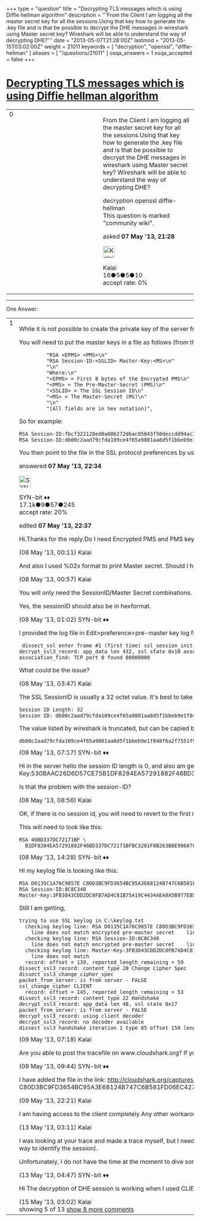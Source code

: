 +++
type = "question"
title = "Decrypting TLS messages which is using Diffie hellman algorithm"
description = '''From the Client I am logging all the master secret key for all the sessions.Using that key how to generate the .key file and is that be possible to decrypt the DHE messages in wireshark using Master secret key? Wireshark will be able to understand the way of decrypting DHE?'''
date = "2013-05-07T21:28:00Z"
lastmod = "2013-05-15T03:02:00Z"
weight = 21011
keywords = [ "decryption", "openssl", "diffie-hellman" ]
aliases = [ "/questions/21011" ]
osqa_answers = 1
osqa_accepted = false
+++

<div class="headNormal">

# [Decrypting TLS messages which is using Diffie hellman algorithm](/questions/21011/decrypting-tls-messages-which-is-using-diffie-hellman-algorithm)

</div>

<div id="main-body">

<div id="askform">

<table id="question-table" style="width:100%;"><colgroup><col style="width: 50%" /><col style="width: 50%" /></colgroup><tbody><tr class="odd"><td style="width: 30px; vertical-align: top"><div class="vote-buttons"><span id="post-21011-upvote" class="ajax-command post-vote up" rel="nofollow" title="I like this post (click again to cancel)"> </span><div id="post-21011-score" class="post-score" title="current number of votes">0</div><span id="post-21011-downvote" class="ajax-command post-vote down" rel="nofollow" title="I dont like this post (click again to cancel)"> </span> <span id="favorite-mark" class="ajax-command favorite-mark" rel="nofollow" title="mark/unmark this question as favorite (click again to cancel)"> </span><div id="favorite-count" class="favorite-count"></div></div></td><td><div id="item-right"><div class="question-body"><p>From the Client I am logging all the master secret key for all the sessions.Using that key how to generate the .key file and is that be possible to decrypt the DHE messages in wireshark using Master secret key? Wireshark will be able to understand the way of decrypting DHE?</p></div><div id="question-tags" class="tags-container tags"><span class="post-tag tag-link-decryption" rel="tag" title="see questions tagged &#39;decryption&#39;">decryption</span> <span class="post-tag tag-link-openssl" rel="tag" title="see questions tagged &#39;openssl&#39;">openssl</span> <span class="post-tag tag-link-diffie-hellman" rel="tag" title="see questions tagged &#39;diffie-hellman&#39;">diffie-hellman</span></div><div id="question-controls" class="post-controls"><div class="community-wiki">This question is marked "community wiki".</div></div><div class="post-update-info-container"><div class="post-update-info post-update-info-user"><p>asked <strong>07 May '13, 21:28</strong></p><img src="https://secure.gravatar.com/avatar/3606fb2f161676306a345c0e2809e550?s=32&amp;d=identicon&amp;r=g" class="gravatar" width="32" height="32" alt="Kalai&#39;s gravatar image" /><p><span>Kalai</span><br />
<span class="score" title="16 reputation points">16</span><span title="5 badges"><span class="badge1">●</span><span class="badgecount">5</span></span><span title="5 badges"><span class="silver">●</span><span class="badgecount">5</span></span><span title="10 badges"><span class="bronze">●</span><span class="badgecount">10</span></span><br />
<span class="accept_rate" title="Rate of the user&#39;s accepted answers">accept rate:</span> <span title="Kalai has no accepted answers">0%</span></p></div></div><div id="comments-container-21011" class="comments-container"></div><div id="comment-tools-21011" class="comment-tools"></div><div class="clear"></div><div id="comment-21011-form-container" class="comment-form-container"></div><div class="clear"></div></div></td></tr></tbody></table>

------------------------------------------------------------------------

<div class="tabBar">

<span id="sort-top"></span>

<div class="headQuestions">

One Answer:

</div>

</div>

<span id="21012"></span>

<div id="answer-container-21012" class="answer">

<table style="width:100%;"><colgroup><col style="width: 50%" /><col style="width: 50%" /></colgroup><tbody><tr class="odd"><td style="width: 30px; vertical-align: top"><div class="vote-buttons"><span id="post-21012-upvote" class="ajax-command post-vote up" rel="nofollow" title="I like this post (click again to cancel)"> </span><div id="post-21012-score" class="post-score" title="current number of votes">1</div><span id="post-21012-downvote" class="ajax-command post-vote down" rel="nofollow" title="I dont like this post (click again to cancel)"> </span></div></td><td><div class="item-right"><div class="answer-body"><p>While it is not possible to create the private key of the server from the master keys, you will be able to decrypt the sessions in the tracefile that correspond to the logged master keys.</p><p>You will need to put the master keys in a file as follows (from the source code):</p><pre><code>         &quot;RSA &lt;EPMS&gt; &lt;PMS&gt;\n&quot;
         &quot;RSA Session-ID:&lt;SSLID&gt; Master-Key:&lt;MS&gt;\n&quot;
         &quot;\n&quot;
         &quot;Where:\n&quot;
         &quot;&lt;EPMS&gt; = First 8 bytes of the Encrypted PMS\n&quot;
         &quot;&lt;PMS&gt; = The Pre-Master-Secret (PMS)\n&quot;
         &quot;&lt;SSLID&gt; = The SSL Session ID\n&quot;
         &quot;&lt;MS&gt; = The Master-Secret (MS)\n&quot;
         &quot;\n&quot;
         &quot;(All fields are in hex notation)&quot;,</code></pre><p>So for example:</p><pre><code>RSA Session-ID:fbcf322128ed0a00b272d6ac85843f50deccdd94ac33261523189639f5ba189a Master-Key:bda6ea472f6c39a9fcfd5dc79eb161d1a4cae5d924fdde800f276263fd6df1ee8ed246b5a6412e328eb85744c9bf7cf2
RSA Session-ID:db00c2aad79cfda109ce4f65a9801aa8d5f1bbeb9e1f848f6a2f7551f9de7577 Master-Key:92cdc769c670ba6f48cfe756992ad435401a26d0235900c0f67c846b5f360c108df167ca6b6f443f4d2b118de0ccadb8</code></pre><p>You then point to the file in the SSL protocol preferences by using the "(Pre-)Master-secret log filename" setting.</p></div><div class="answer-controls post-controls"></div><div class="post-update-info-container"><div class="post-update-info post-update-info-user"><p>answered <strong>07 May '13, 22:34</strong></p><img src="https://secure.gravatar.com/avatar/7901a94d8fdd1f9f47cda9a32fcfa177?s=32&amp;d=identicon&amp;r=g" class="gravatar" width="32" height="32" alt="SYN-bit&#39;s gravatar image" /><p><span>SYN-bit ♦♦</span><br />
<span class="score" title="17094 reputation points"><span>17.1k</span></span><span title="9 badges"><span class="badge1">●</span><span class="badgecount">9</span></span><span title="57 badges"><span class="silver">●</span><span class="badgecount">57</span></span><span title="245 badges"><span class="bronze">●</span><span class="badgecount">245</span></span><br />
<span class="accept_rate" title="Rate of the user&#39;s accepted answers">accept rate:</span> <span title="SYN-bit has 174 accepted answers">20%</span></p></div><div class="post-update-info post-update-info-edited"><p><span> edited <strong>07 May '13, 22:37</strong> </span></p></div></div><div id="comments-container-21012" class="comments-container"><span id="21014"></span><div id="comment-21014" class="comment"><div id="post-21014-score" class="comment-score"></div><div class="comment-text"><p>Hi.Thanks for the reply.Do I need Encrypted PMS and PMS keys? If so What are those keys? As Master secret is used to encrypt and decrypt the messages in DHE, only master secret and session Id's are not enough like in your example?</p></div><div id="comment-21014-info" class="comment-info"><span class="comment-age">(08 May '13, 00:11)</span> <span class="comment-user userinfo">Kalai</span></div></div><span id="21015"></span><div id="comment-21015" class="comment"><div id="post-21015-score" class="comment-score"></div><div class="comment-text"><p>And also I used %02x format to print Master secret. Should I have to use the same format for session Id's also?</p></div><div id="comment-21015-info" class="comment-info"><span class="comment-age">(08 May '13, 00:57)</span> <span class="comment-user userinfo">Kalai</span></div></div><span id="21016"></span><div id="comment-21016" class="comment"><div id="post-21016-score" class="comment-score"></div><div class="comment-text"><p>You will only need the SessionID/Master Secret combinations. The other format is for the export that Chrome/Firefox can make when compiled with a debug option.</p><p>Yes, the sessionID should also be in hexformat.</p></div><div id="comment-21016-info" class="comment-info"><span class="comment-age">(08 May '13, 01:02)</span> <span class="comment-user userinfo">SYN-bit ♦♦</span></div></div><span id="21020"></span><div id="comment-21020" class="comment"><div id="post-21020-score" class="comment-score"></div><div class="comment-text"><p>I provided the log file in Edit&gt;preference&gt;pre-master key log file tab (RSA Session-ID:9835348 Master-Key:EC6B8B3131B3842CCFB47308B73B31BB9F870E43B1FA26098064B2C724FA14E910D8F509676BA37D74F15AA6351EDBC0) But nothing is happening ... The ssl debug file is showing the following:</p><p><code> dissect_ssl enter frame #1 (first time) ssl_session_init: initializing ptr 056610A4 size 588   conversation = 05660E64, ssl_session = 056610A4   record: offset = 0, reported_length_remaining = 437 dissect_ssl3_record found version 0x0301(TLS 1.0) -&gt; state 0x10 dissect_ssl3_record: content_type 23 Application Data decrypt_ssl3_record: app_data len 432, ssl state 0x10 association_find: TCP port 9970 found 00000000 packet_from_server: is from server - FALSE decrypt_ssl3_record: using client decoder decrypt_ssl3_record: no decoder available association_find: TCP port 9970 found 00000000 association_find: TCP port 3456 found 00000000 association_find: TCP port 0 found 00000000</code></p><p>What could be the issue?</p></div><div id="comment-21020-info" class="comment-info"><span class="comment-age">(08 May '13, 03:47)</span> <span class="comment-user userinfo">Kalai</span></div></div><span id="21028"></span><div id="comment-21028" class="comment"><div id="post-21028-score" class="comment-score"></div><div class="comment-text"><p>The SSL SessionID is usually a 32 octet value. It's best to take it from the ServerHello:</p><pre><code>Session ID Length: 32
Session ID: db00c2aad79cfda109ce4f65a9801aa8d5f1bbeb9e1f848f...</code></pre><p>The value listed by wireshark is truncated, but can be capied by rightclick -&gt; copy -&gt; bytes -&gt; hex stream. This will result in:</p><pre><code>db00c2aad79cfda109ce4f65a9801aa8d5f1bbeb9e1f848f6a2f7551f9de7577</code></pre></div><div id="comment-21028-info" class="comment-info"><span class="comment-age">(08 May '13, 07:17)</span> <span class="comment-user userinfo">SYN-bit ♦♦</span></div></div><span id="21036"></span><div id="comment-21036" class="comment not_top_scorer"><div id="post-21036-score" class="comment-score"></div><div class="comment-text"><p>Hi in the server hello the session ID length is 0, and also am getting the following lines in the debug file checking keylog line: RSA Session-ID:9E7D348s3 line does not match encrypted pre-master secret line does not match checking keylog line: Master-Key:530BAAC26D6D57CE75B1DF8284EA57291882F46BD337DC72171BFBC3201F8B263B0E98607C1F4F673E39052AC70FC23F line does not match</p><p>Is that the problem with the session-ID?</p></div><div id="comment-21036-info" class="comment-info"><span class="comment-age">(08 May '13, 08:56)</span> <span class="comment-user userinfo">Kalai</span></div></div><span id="21040"></span><div id="comment-21040" class="comment not_top_scorer"><div id="post-21040-score" class="comment-score"></div><div class="comment-text"><p>OK, if there is no session id, you will need to revert to the first method of logging the first 8 octets of the encrypted Pre-Mastersecret together with the Pre-Mastersecret. Both in hex notation.</p><p>This will need to look like this:</p><pre><code>RSA 46BD337DC72171BF \
  B1DF8284EA57291882F46BD337DC72171BFBC3201F8B263B0E98607C1FB1DF8284EA57291882F46BD337DC72171BFBC3</code></pre></div><div id="comment-21040-info" class="comment-info"><span class="comment-age">(08 May '13, 14:28)</span> <span class="comment-user userinfo">SYN-bit ♦♦</span></div></div><span id="21055"></span><div id="comment-21055" class="comment not_top_scorer"><div id="post-21055-score" class="comment-score"></div><div class="comment-text"><p>Hi my keylog file is looking like this:</p><pre><code>RSA D0135C1A76C9857E C80D3BC9FD3654BC95A3E68124B747C6B581FD06EC427AEFAD871104F5C42DCFBBF237067FAABF11266A0D76B049CBC3CB68DFC3659736DABEE5CA092B5D05831498F6354EDE3A0CD65DFDA7701C1F4600834FFDE9AA9B5848437255F4391A78E779084ADD5D5F5FEA8E05E8E97F02BC5613C1B73082AF6EB3A0B52BDACBEBC8
RSA Session-ID:8C8C348
Master-Key:3FB3843CDD2DC0FB7AD4C81B75A19C4434AEA0A5B977EB562BB2B099A180B0884CBFC380A03FA767AF01032601703C6B</code></pre><p>Still I am getting,</p><pre><code>trying to use SSL keylog in C:\keylog.txt
  checking keylog line: RSA D0135C1A76C9857E C80D3BC9FD3654BC95A3E68124B747C6B581FD06EC427AEFAD871104F5C42DCFBBF237067FAABF11266A0D76B049CBC3CB68DFC3659736DABEE5CA092B5D05831498F6354EDE3A0CD65DFDA7701C1F4600834FFDE9AA9B5848437255F4391A78E779084ADD5D5F5FEA8E05E8E97F02BC5613C1B73082AF6EB3A0B52BDACBEBC8
    line does not match encrypted pre-master secret    line does not match
  checking keylog line: RSA Session-ID:8C8C348
    line does not match encrypted pre-master secret    line does not match
  checking keylog line: Master-Key:3FB3843CDD2DC0FB7AD4C81B75A19C4434AEA0A5B977EB562BB2B099A180B0884CBFC380A03FA767AF01032601703C6
    line does not match
  record: offset = 139, reported_length_remaining = 59
dissect_ssl3_record: content_type 20 Change Cipher Spec
dissect_ssl3_change_cipher_spec
packet_from_server: is from server - FALSE
ssl_change_cipher CLIENT
  record: offset = 145, reported_length_remaining = 53
dissect_ssl3_record: content_type 22 Handshake
decrypt_ssl3_record: app_data len 48, ssl state 0x17
packet_from_server: is from server - FALSE
decrypt_ssl3_record: using client decoder
decrypt_ssl3_record: no decoder available
dissect_ssl3_handshake iteration 1 type 85 offset 150 length 7676257 bytes, remaining 198</code></pre></div><div id="comment-21055-info" class="comment-info"><span class="comment-age">(09 May '13, 07:18)</span> <span class="comment-user userinfo">Kalai</span></div></div><span id="21061"></span><div id="comment-21061" class="comment not_top_scorer"><div id="post-21061-score" class="comment-score"></div><div class="comment-text"><p>Are you able to post the tracefile on www.cloudshark.org? If you are worried about the application data, only the SSL handshake is needed.</p></div><div id="comment-21061-info" class="comment-info"><span class="comment-age">(09 May '13, 09:44)</span> <span class="comment-user userinfo">SYN-bit ♦♦</span></div></div><span id="21077"></span><div id="comment-21077" class="comment not_top_scorer"><div id="post-21077-score" class="comment-score"></div><div class="comment-text"><p>I have added the file in the link: <a href="http://cloudshark.org/captures/4161807df249">http://cloudshark.org/captures/4161807df249</a> RSA Session-ID:8C8C348 Master-Key:3FB3843CDD2DC0FB7AD4C81B75A19C4434AEA0A5B977EB562BB2B099A180B0884CBFC380A03FA767AF01032601703C6B PreMaster key-C80D3BC9FD3654BC95A3E68124B747C6B581FD06EC427AEFAD871104F5C42DCFBBF237067FAABF11266A0D76B049CBC3CB68DFC3659736DABEE5CA092B5D05831498F6354EDE3A0CD65DFDA7701C1F4600834FFDE9AA9B5848437255F4391A78E779084ADD5D5F5FEA8E05E8E97F02BC5613C1B73082AF6EB3A0B52BDACBEBC8</p></div><div id="comment-21077-info" class="comment-info"><span class="comment-age">(09 May '13, 22:21)</span> <span class="comment-user userinfo">Kalai</span></div></div><span id="21110"></span><div id="comment-21110" class="comment not_top_scorer"><div id="post-21110-score" class="comment-score"></div><div class="comment-text"><p>I am having access to the client completely.Any other workaround which will decrypt the application data in wireshark?</p></div><div id="comment-21110-info" class="comment-info"><span class="comment-age">(13 May '13, 03:11)</span> <span class="comment-user userinfo">Kalai</span></div></div><span id="21111"></span><div id="comment-21111" class="comment not_top_scorer"><div id="post-21111-score" class="comment-score"></div><div class="comment-text"><p>I was looking at your trace and made a trace myself, but I need to look into the source code to see if it is a simple fix to be able to decrypt SSL sessions for which the key has been exchanged by DH. It does not seem to do that now, even though I believe that logging the (pre-)master secret would be enough to go on (as long as it can be indexed in some way to identify the session).</p><p>Unfortunately, I do not have the time at the moment to dive some deeper. So for now I'm afraid there is no decryption possible for DH sessions, not even with the session keys logged.</p></div><div id="comment-21111-info" class="comment-info"><span class="comment-age">(13 May '13, 04:47)</span> <span class="comment-user userinfo">SYN-bit ♦♦</span></div></div><span id="21145"></span><div id="comment-21145" class="comment not_top_scorer"><div id="post-21145-score" class="comment-score"></div><div class="comment-text"><p>Hi The decryption of DHE session is working when I used CLIENT_RANDOM &lt;hex clientrandom=""&gt; &lt;hex masterkey=""&gt;. When I used capital letters for hex it was not working and its working fine when I use small letters.Thanks for your help...</p></div><div id="comment-21145-info" class="comment-info"><span class="comment-age">(15 May '13, 03:02)</span> <span class="comment-user userinfo">Kalai</span></div></div></div><div id="comment-tools-21012" class="comment-tools"><span class="comments-showing"> showing 5 of 13 </span> <a href="#" class="show-all-comments-link">show 8 more comments</a></div><div class="clear"></div><div id="comment-21012-form-container" class="comment-form-container"></div><div class="clear"></div></div></td></tr></tbody></table>

</div>

<div class="paginator-container-left">

</div>

</div>

</div>

